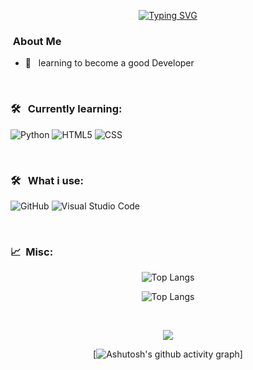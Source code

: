 
<p align="center">
  <a href="https://github.com/saiteja-madha">
   <a href="https://git.io/typing-svg"><img src="https://readme-typing-svg.herokuapp.com?font=Fira+Code&pause=1000&width=435&lines=Hi%2C+I'm+Kousaka75%F0%9F%91%8B;I+like+to+Learn+HTML%2C+CSS%2C+Python" alt="Typing SVG" /></a>
  </a>
</p>

<h3> &nbsp;About Me </h3>

- 🤔 &nbsp; learning to become a good Developer

<br>
<h3> 🛠 &nbsp; Currently learning: </h3>

  ![Python](https://img.shields.io/badge/Python-3776AB?style=for-the-badge&logo=python&logoColor=white)
  ![HTML5](https://img.shields.io/badge/HTML5-E34F26?style=for-the-badge&logo=html5&logoColor=white)
  ![CSS](https://img.shields.io/badge/CSS-1572B6?style=for-the-badge&logo=css3&logoColor=white)
  
 <br> <h3> 🛠 &nbsp; What i use: </h3>
  ![GitHub](https://img.shields.io/badge/-GitHub-333333?style=for-the-badge&logo=github)
  ![Visual Studio Code](https://img.shields.io/badge/Visual_Studio_Code-0078D4?style=for-the-badge&logo=visual%20studio%20code&logoColor=white)

<br>
<h3> 📈 &nbsp;Misc:</h3>

<div align="center">

   ![Top Langs](https://github-readme-stats.vercel.app/api?username=Agentron75&theme=dark&show_icons=true")

  ![Top Langs](https://github-readme-stats.vercel.app/api/top-langs/?username=Agentron75&layout=compact)

</div>

<br/>

<div align="center">

  ![](https://github-readme-streak-stats.herokuapp.com/?user=Agentron75&theme=dark)
  
  [![Ashutosh's github activity graph](https://github-readme-activity-graph.vercel.app/graph?username=Agentron75&theme=react-dark)]

</div>
